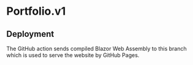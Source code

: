 # Portfolio.v1
## Deployment
The GitHub action sends compiled Blazor Web Assembly to this branch which is used to serve the website by GitHub Pages.
